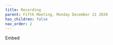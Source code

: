 ```yaml
---
title: Recording
parent: Fifth Meeting, Monday December 21 2020
has_children: false
nav_order: 2
---
```


Embed